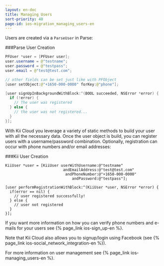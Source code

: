 ```yaml
---
layout: en-doc
title: Managing Users
sort-priority: 40
page-id: ios-migration_managing_users-en
---
```

Users are created via a `ParseUser` in Parse:

###Parse User Creation
```java
PFUser *user = [PFUser user];
user.username = @"testname";
user.password = @"testpass";
user.email = @"test@test.com";

// other fields can be set just like with PFObject
[user setObject:@"+1650-000-0000" forKey:@"phone"];

[user signUpInBackgroundWithBlock:^(BOOL succeeded, NSError *error) {
  if (!error) {
    // The user was registered
  } else {
    // the user was not registered...
  }
}];
```

With Kii Cloud you leverage a variety of static methods to build your user with all the necessary data. Once the user object is build, you can register users with a username/password combination. Optionally, registration can occur with phone numbers and/or email addresses:

###Kii User Creation
```objc
KiiUser *user = [KiiUser userWithUsername:@"testname"
                          andEmailAddress:@"test@test.com"
                           andPhoneNumber:@"+1650-000-0000"
                              andPassword:@"testpass"];

[user performRegistrationWithBlock:^(KiiUser *user, NSError *error) {
  if(error == nil) {
    // user registered successfully!
  } else {
    // user not registered
  }
}];
```

If you want more information on how you can verify phone numbers and e-mails for your users see {% page_link ios-sign_up-en %}.

Note that Kii Cloud also allows you to signup/login using Facebook (see {% page_link ios-social_network_integration-en %}).

For more information on user management see {% page_link ios-managing_users-en %}.
